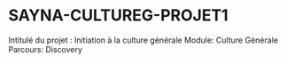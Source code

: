 # SAYNA-CULTUREG-PROJET1
Intitulé du projet : Initiation à la culture générale
Module: Culture Générale
Parcours: Discovery
